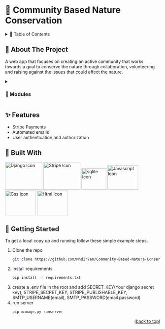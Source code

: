 # 🌳 Community Based Nature Conservation
<details>
  <summary>🚀 Table of Contents</summary>
  <ol>
    <li>
      <a href="#-about-the-project">About The Project</a>
      <ul>
        <li><a href="#-modules">Modules</a></li>
        <li><a href="#admin-issue-verification">Admin - Issue Verification</a></li>
        <li><a href="#organiser-event-organisation">Organiser - Event Organisation</a></li>
        <li><a href="#user-event-registration">User - Event Registration</a></li>
        <li><a href="#user-raise-issue">User - Raise Issue</a></li>
        <li><a href="#supplier-add-item">Supplier - Add Item</a></li>
      </ul>
    </li>
    <li>
      <a href="#-features">Features</a>
    </li>
    <li>
      <a href="#-built-with">Built With</a>
    </li>
    <li>
      <a href="#-getting-started">Getting Started</a>
    </li>
  </ol>
</details>



<!-- ABOUT THE PROJECT -->
## 🔔 About The Project
 A web app that focuses on creating an active community that works towards a goal to conserve the nature through collaboration, volunteering and raising against the issues that could affect the nature.
<details>
  <summary><h3>📁 Modules</h3></summary>
  <ul>
    <li>Admin</li>
    <li>User</li>
    <li>Organisation</li>
    <li>Supplier</li>
    <li>Researcher</li>
  </ul>

<h3>Admin Issue Verification</h3>
<img src="https://github.com/MhdIr7an/Community-Based-Nature-Conservation/assets/93046265/1b760e4d-0887-457a-a138-174f1907c2df" width="600" height="300" />

<h3>Organiser Event Organisation</h3>
<img src="https://github.com/MhdIr7an/Community-Based-Nature-Conservation/assets/93046265/da98d6cc-ec05-498b-a162-134c20a86aaa" width="600" height="300" />

<h3>User Event Registration</h3>
<img src="https://github.com/MhdIr7an/Community-Based-Nature-Conservation/assets/93046265/962f8c3b-21f2-43b2-bacd-2134bc5cd200" width="600" height="300" />

<h3>User Raise Issue</h3>
<img src="https://github.com/MhdIr7an/Community-Based-Nature-Conservation/assets/93046265/6c0ecc88-dd93-4949-b98e-c7cf80e4c964" width="600" height="300" />

<h3>Supplier Add Item</h3>
<img src="https://github.com/MhdIr7an/Community-Based-Nature-Conservation/assets/93046265/cb2b25dd-b75c-448b-95a3-2078e1a2216f" width="600" height="300" />
</details>

## ✨ Features
- Stripe Payments
- Automated emails
- User authentication and authorization


## 🧰 Built With
<div>
<img alt="Django Icon" width="120" height="90" src="https://cdn.iconscout.com/icon/free/png-256/free-django-13-1175187.png?f=webp&amp;w=256">
<img alt="Stripe Icon" width="120" height="90" src="https://cdn.iconscout.com/icon/free/png-256/free-stripe-3521744-2945188.png?f=webp&amp;w=256">
<img alt="sqlite Icon" width="80" height="70" src="https://cdn.iconscout.com/icon/premium/png-256-thumb/sqlite-file-1942493-1640055.png?f=webp&amp;w=256">
<img alt="Javascript Icon" width="100" height="80" src="https://cdn.iconscout.com/icon/free/png-256/free-javascript-2038874-1720087.png?f=webp&amp;w=256">
<img alt="Css Icon" width="100" height="80" src="https://cdn.iconscout.com/icon/free/png-256/free-css-38-226095.png?f=webp&amp;w=256">
<img alt="Html Icon" width="100" height="80" src="https://cdn.iconscout.com/icon/free/png-256/free-html-59-225995.png?f=webp&amp;w=256">
</div>

<!-- GETTING STARTED -->
## 🚪 Getting Started

To get a local copy up and running follow these simple example steps.

1. Clone the repo
   ```sh
   git clone https://github.com/MhdIr7an/Community-Based-Nature-Conservation.git
   ```
2. Install requirements
   ```sh
   pip install -r requirements.txt
   ```
3. create a .env file in the root and add SECRET_KEY(Your django secret key), STRIPE_SECRET_KEY, STRIPE_PUBLISHABLE_KEY, SMTP_USERNAME(email), SMTP_PASSWORD(email password)
4. run server
   ```sh
   pip manage.py runserver
   ```

<p align="right">(<a href="#-community-based-nature-conservation">back to top</a>)<p>
